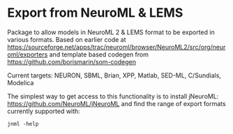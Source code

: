 Export from NeuroML & LEMS
==========================

Package to allow models in NeuroML 2 & LEMS format to be exported in various formats.
Based on earlier code at https://sourceforge.net/apps/trac/neuroml/browser/NeuroML2/src/org/neuroml/exporters and template based codegen from https://github.com/borismarin/som-codegen

Current targets: NEURON, SBML, Brian, XPP, Matlab, SED-ML, C/Sundials, Modelica

The simplest way to get access to this functionality is to install jNeuroML: https://github.com/NeuroML/jNeuroML
and find the range of export formats currently supported with:

    jnml -help

